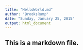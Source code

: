 ```yaml
---
title: "HelloWorld.md"
author: "BrooksRump"
date: "Sunday, January 25, 2015"
output: html_document
---
```

## This is a markdown file.
